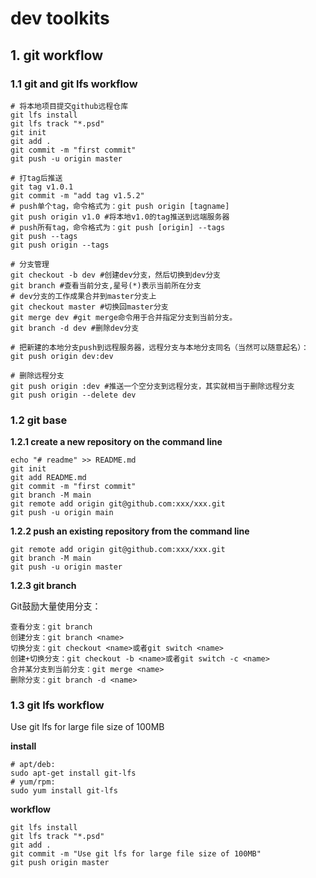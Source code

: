 # dev toolkits
## 1. git workflow

### 1.1 git and git lfs workflow
```shell
# 将本地项目提交github远程仓库
git lfs install
git lfs track "*.psd"
git init
git add .
git commit -m "first commit"
git push -u origin master

# 打tag后推送
git tag v1.0.1
git commit -m "add tag v1.5.2"
# push单个tag，命令格式为：git push origin [tagname]
git push origin v1.0 #将本地v1.0的tag推送到远端服务器
# push所有tag，命令格式为：git push [origin] --tags
git push --tags
git push origin --tags

# 分支管理
git checkout -b dev #创建dev分支，然后切换到dev分支
git branch #查看当前分支,星号(*)表示当前所在分支
# dev分支的工作成果合并到master分支上
git checkout master #切换回master分支
git merge dev #git merge命令用于合并指定分支到当前分支。
git branch -d dev #删除dev分支

# 把新建的本地分支push到远程服务器，远程分支与本地分支同名（当然可以随意起名）：
git push origin dev:dev

# 删除远程分支
git push origin :dev #推送一个空分支到远程分支，其实就相当于删除远程分支
git push origin --delete dev
```


### 1.2 git base

**1.2.1 create a new repository on the command line**
```shell
echo "# readme" >> README.md
git init
git add README.md
git commit -m "first commit"
git branch -M main
git remote add origin git@github.com:xxx/xxx.git
git push -u origin main
```

**1.2.2 push an existing repository from the command line**
```shell
git remote add origin git@github.com:xxx/xxx.git
git branch -M main
git push -u origin master
```

**1.2.3 git branch**

Git鼓励大量使用分支：
```shell
查看分支：git branch
创建分支：git branch <name>
切换分支：git checkout <name>或者git switch <name>
创建+切换分支：git checkout -b <name>或者git switch -c <name>
合并某分支到当前分支：git merge <name>
删除分支：git branch -d <name>
```
### 1.3 git lfs workflow

Use git lfs for large file size of 100MB

**install**
```shell
# apt/deb: 
sudo apt-get install git-lfs
# yum/rpm: 
sudo yum install git-lfs
```
**workflow**
```shell
git lfs install
git lfs track "*.psd"
git add .
git commit -m "Use git lfs for large file size of 100MB"
git push origin master
```

```
